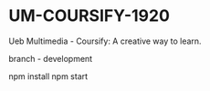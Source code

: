 # UM-COURSIFY-1920
Ueb Multimedia - Coursify: A creative way to learn.

branch - development

npm install
npm start

